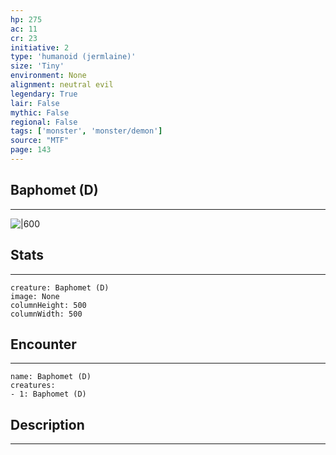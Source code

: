```yaml
---
hp: 275
ac: 11
cr: 23
initiative: 2
type: 'humanoid (jermlaine)'    
size: 'Tiny'
environment: None
alignment: neutral evil
legendary: True
lair: False
mythic: False
regional: False
tags: ['monster', 'monster/demon']
source: "MTF"
page: 143
---
```


## Baphomet (D)
---

![|600](D:/Program%20Files/5e.tools/img/bestiary/MTF/Baphomet.jpg)

## Stats
---

```statblock
creature: Baphomet (D)
image: None
columnHeight: 500
columnWidth: 500
```

## Encounter
---

```encounter-table
name: Baphomet (D)
creatures:
- 1: Baphomet (D)
```

## Description
---




